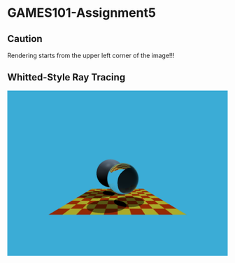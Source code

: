 # GAMES101-Assignment5

## Caution

Rendering starts from the upper left corner of the image!!!

## Whitted-Style Ray Tracing

![raytracing](images/raytracing.png)